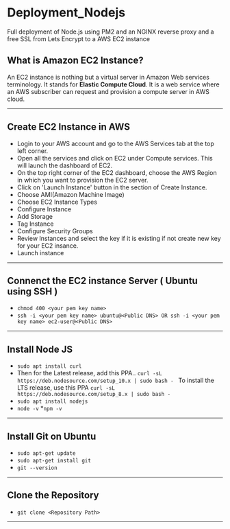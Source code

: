 # Deployment_Nodejs
Full deployment of Node.js using PM2 and an NGINX reverse proxy and a free SSL from Lets Encrypt to a AWS EC2 instance

## What is Amazon EC2 Instance?
An EC2 instance is nothing but a virtual server in Amazon Web services terminology. It stands for **Elastic Compute Cloud**. It is a web service where an AWS subscriber can request and provision a compute server in AWS cloud.

---

## Create EC2 Instance in AWS

* Login to your AWS account and go to the AWS Services tab at the top left corner.
* Open all the services and click on EC2 under Compute services. This will launch the dashboard of EC2.
* On the top right corner of the EC2 dashboard, choose the AWS Region in which you want to provision the EC2 server.
* Click on 'Launch Instance' button in the section of Create Instance.
* Choose AMI(Amazon Machine Image)
* Choose EC2 Instance Types
* Configure Instance
* Add Storage
* Tag Instance
* Configure Security Groups
* Review Instances and select the key if it is existing if not create new key for your EC2 insance.
* Launch instance

---

## Connenct the EC2 instance Server ( Ubuntu using SSH ) 

* ``` chmod 400 <your pem key name> ```
* ```ssh -i <your pem key name> ubuntu@<Public DNS> OR ssh -i <your pem key name> ec2-user@<Public DNS>```

---
  
## Install Node JS

* ```sudo apt install curl```
* Then for the Latest release, add this PPA..
```curl -sL https://deb.nodesource.com/setup_10.x | sudo bash - ```
To install the LTS release, use this PPA
```curl -sL https://deb.nodesource.com/setup_8.x | sudo bash - ```
* ```sudo apt install nodejs```
* ```node -v```
*```npm -v```
---

## Install Git on Ubuntu

* ```sudo apt-get update```
* ```sudo apt-get install git```
* ```git --version```

---

## Clone the Repository

* ```git clone <Repository Path> ```

---



